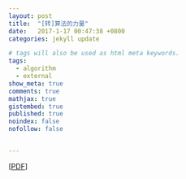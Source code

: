 ```yaml
---
layout: post
title:  "[转]算法的力量"
date:   2017-1-17 00:47:38 +0800
categories: jekyll update

# tags will also be used as html meta keywords.
tags:
  - algorithm
  - external
show_meta: true
comments: true
mathjax: true
gistembed: true
published: true
noindex: false
nofollow: false


---
```



[[PDF](http://nbviewer.jupyter.org/github/lealzhan/lealzhan.github.io/blob/master/_pdf/2017-1-20-the-power-of-algorithm.pdf)]

